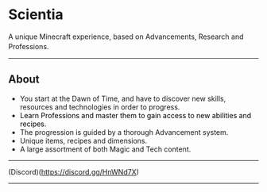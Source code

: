 # Scientia

A unique Minecraft experience, based on Advancements, Research and Professions.<span style="font-size: 18px;">  
</span>

* * *

## About

*   You start at the Dawn of Time, and have to discover new skills, resources and technologies in order to progress.
*   <span style="color: #000000;">Learn Professions and master them to gain access to new abilities and recipes.  
    </span>
*   The progression is guided by a thorough Advancement system.
*   Unique items, recipes and dimensions.
*   A large assortment of both Magic and Tech content.

* * *

(Discord)(https://discord.gg/HnWNd7X)

* * *
